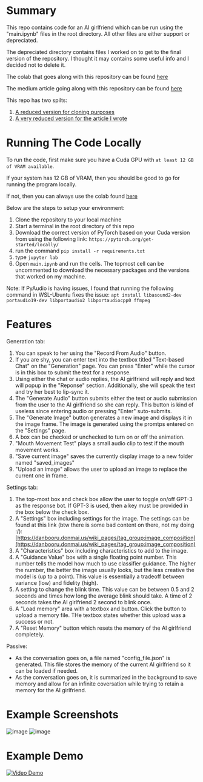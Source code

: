 # Summary
This repo contains code for an AI girlfriend which can be run using the "main.ipynb" files in the root directory.
All other files are either support or depreciated.

The depreciated directory contains files I worked on to get to the final version of the repository.
I thought it may contains some useful info and I decided not to delete it.

The colab that goes along with this repository can be found [here](https://colab.research.google.com/drive/1Nl5ioIkJdrsE-IoMUNPMsDt-wMi18JLN?usp=sharing)

The medium article going along with this repository can be found [here](https://gmongaras.medium.com/coding-a-virtual-ai-girlfriend-f951e648aa46)

This repo has two spilts:
1. [A reduced version for cloning purposes](https://github.com/gmongaras/AI_Girlfriend_Reduced)
2. [A very reduced version for the article I wrote](https://github.com/gmongaras/AI_Girlfriend_Medium)


# Running The Code Locally

To run the code, first make sure you have a Cuda GPU with `at least 12 GB of VRAM available`.

If your system has 12 GB of VRAM, then you should be good to go for running the program locally.

If not, then you can always use the colab found [here](https://colab.research.google.com/drive/1Nl5ioIkJdrsE-IoMUNPMsDt-wMi18JLN?usp=sharing)

Below are the steps to setup your environment:
1. Clone the repository to your local machine
2. Start a terminal in the root directory of this repo
3. Download the correct version of PyTorch based on your Cuda version from using the following link: `https://pytorch.org/get-started/locally/`
4. run the command `pip install -r requirements.txt`
5. type `jupyter lab`
6. Open `main.ipynb` and run the cells. The topmost cell can be uncommented to download the necessary packages and the versions that worked on my machine.

Note: If PyAudio is having issues, I found that running the following command in WSL-Ubuntu fixes the issue:
`apt install libasound2-dev portaudio19-dev libportaudio2 libportaudiocpp0 ffmpeg`


# Features
Generation tab:
1. You can speak to her using the "Record From Audio" button.
2. If you are shy, you can enter text into the textbox titled "Text-based Chat" on the "Generation" page. You can press "Enter" while the cursor is in this box to submit the text for a response.
3. Using either the chat or audio replies, the AI girlfriend will reply and text will popup in the "Reponse" section. Additionally, she will speak the text and try her best to lip-sync it.
4. The "Generate Audio" button submits either the text or audio submission from the user to the AI girlfriend so she can reply. This button is kind of useless since entering audio or pressing "Enter" suto-submits.
5. The "Generate Image" button generates a new image and displays it in the image frame. The image is generated using the promtps entered on the "Settings" page.
6. A box can be checked or unchecked to turn on or off the animation.
7. "Mouth Movement Test" plays a small audio clip to test if the mouth movement works.
8. "Save current image" saves the currently display image to a new folder named "saved_images"
9. "Upload an image" allows the user to upload an image to replace the current one in frame.

Settings tab:
1. The top-most box and check box allow the user to toggle on/off GPT-3 as the response bot. If GPT-3 is used, then a key must be provided in the box below the check box.
2. A "Settings" box including settings for the image. The settings can be found at this link (btw there is some bad content on there, not my doing :/): [https://danbooru.donmai.us/wiki_pages/tag_group:image_composition](https://danbooru.donmai.us/wiki_pages/tag_group:image_composition)
3. A "Characteristics" box including characteristics to add to the image.
4. A "Guidance Value" box with a single floating point number. This number tells the model how much to use classifier guidance. The higher the number, the better the image usually looks, but the less creative the model is (up to a point). This value is essentially a tradeoff between variance (low) and fidelity (high).
5. A setting to change the blink time. This value can be between 0.5 and 2 seconds and times how long the average blink should take. A time of 2 seconds takes the AI girlfriend 2 second to blink once.
6. A "Load memory" area with a textbox and button. Click the button to upload a memory file. THe textbox states whether this upload was a success or not.
7. A "Reset Memory" button which resets the memory of the AI girlfriend completely.

Passive:
- As the conversation goes on, a file named "config_file.json" is generated. This file stores the memory of the current AI girlfriend so it can be loaded if needed.
- As the conversation goes on, it is summarized in the background to save memory and allow for an infinite coversation while trying to retain a memory for the AI girlfriend.


# Example Screenshots
![image](https://user-images.githubusercontent.com/43501738/216734158-afe1769a-ffaf-481d-8c5d-97a24d7e85c3.png)
![image](https://user-images.githubusercontent.com/43501738/216734173-0a1cef86-6463-4690-bb5b-c72dd4a52b01.png)


# Example Demo
[![Video Demo](https://img.youtube.com/vi/PxsyIjzlcCM/0.jpg)](https://www.youtube.com/watch?v=PxsyIjzlcCM)
